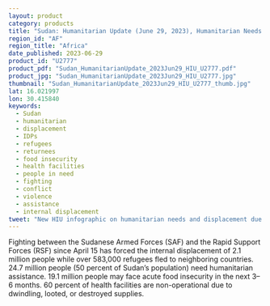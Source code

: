 ```yaml
---
layout: product
category: products
title: "Sudan: Humanitarian Update (June 29, 2023), Humanitarian Needs and Displacement Increase as Fighting Continues"
region_id: "AF"
region_title: "Africa"
date_published: 2023-06-29
product_id: "U2777"
product_pdf: "Sudan_HumanitarianUpdate_2023Jun29_HIU_U2777.pdf"
product_jpg: "Sudan_HumanitarianUpdate_2023Jun29_HIU_U2777.jpg"
thumbnail: "Sudan_HumanitarianUpdate_2023Jun29_HIU_U2777_thumb.jpg"
lat: 16.021997
lon: 30.415840
keywords:
  - Sudan
  - humanitarian
  - displacement
  - IDPs
  - refugees
  - returnees
  - food insecurity
  - health facilities
  - people in need
  - fighting
  - conflict
  - violence
  - assistance
  - internal displacement
tweet: "New HIU infographic on humanitarian needs and displacement due to the continued fighting in Sudan:"
---
```

Fighting between the Sudanese Armed Forces (SAF) and the Rapid Support Forces (RSF) since April 15 has forced the internal displacement of 2.1 million people while over 583,000 refugees fled to neighboring countries. 24.7 million people (50 percent of Sudan’s population) need humanitarian assistance. 19.1 million people may face acute food insecurity in the next 3–6 months. 60 percent of health facilities are non-operational due to dwindling, looted, or destroyed supplies.
